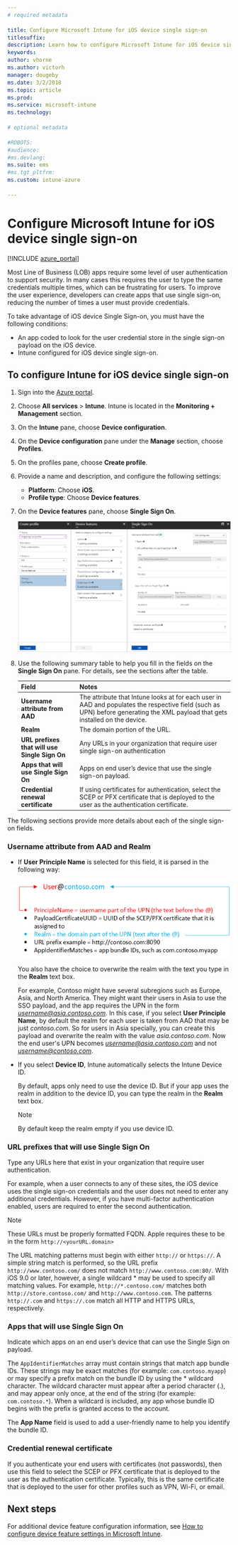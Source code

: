 ```yaml
---
# required metadata

title: Configure Microsoft Intune for iOS device single sign-on
titlesuffix:
description: Learn how to configure Microsoft Intune for iOS device single sign-on.
keywords:
author: vhorne
ms.author: victorh
manager: dougeby
ms.date: 3/2/2018
ms.topic: article
ms.prod:
ms.service: microsoft-intune
ms.technology:

# optional metadata

#ROBOTS:
#audience:
#ms.devlang:
ms.suite: ems
#ms.tgt_pltfrm:
ms.custom: intune-azure

---
```


# Configure Microsoft Intune for iOS device single sign-on

[!INCLUDE [azure_portal](./includes/azure_portal.md)]

Most Line of Business (LOB) apps require some level of user authentication to support security. In many cases this requires the user to type the same credentials multiple times, which can be frustrating for users. To improve the user experience, developers can create apps that use single sign-on, reducing the number of times a user must provide credentials.

To take advantage of iOS device Single Sign-on, you must have the following conditions:

- An app coded to look for the user credential store in the single sign-on payload on the iOS device.
- Intune configured for iOS device single sign-on.

## To configure Intune for iOS device single sign-on


1. Sign into the [Azure portal](https://portal.azure.com).
2. Choose **All services** > **Intune**. Intune is located in the **Monitoring + Management** section.
3. On the **Intune** pane, choose **Device configuration**.
4. On the **Device configuration** pane under the **Manage** section, choose **Profiles**.
5. On the profiles pane, choose **Create profile**.
6. Provide a name and description, and configure the following settings:
   - **Platform**: Choose **iOS**.
   - **Profile type**: Choose **Device features**.
7. On the **Device features** pane, choose **Single Sign On**.

   ![Single Sign On pane](./media/sso-blade.png)

8. Use the following summary table to help you fill in the fields on the **Single Sign On** pane. For details, see the sections after the table.

   |Field  |Notes|
   |---------|---------|
   |**Username attribute from AAD**|The attribute that Intune looks at for each user in AAD and populates the respective field (such as UPN) before generating the XML payload that gets installed on the device.|
   |**Realm**|The domain portion of the URL.|
   |**URL prefixes that will use Single Sign On**|Any URLs in your organization that require user single sign-on authentication|
   |**Apps that will use Single Sign On**|Apps on end user’s device that use the single sign-on payload.|
   |**Credential renewal certificate**|If using certificates for authentication, select the SCEP or PFX certificate that is deployed to the user as the authentication certificate.|

The following sections provide more details about each of the single sign-on fields.

### Username attribute from AAD and Realm

- If **User Principle Name** is selected for this field, it is parsed in the following way:

   ![Username attribute](media/User-name-attribute.png)

   You also have the choice to overwrite the realm with the text you type in the **Realm** text box.

   For example, Contoso might have several subregions such as Europe, Asia, and North America. They might want their users in Asia to use the SSO payload, and the app requires the UPN in the form *username@asia.contoso.com*. In this case, if you select **User Principle Name**, by default the realm for each user is taken from AAD that may be just *contoso.com*. So for users in Asia specially, you can create this payload and overwrite the realm with the value *asia.contoso.com*. Now the end user's UPN becomes *username@asia.contoso.com* and not *username@contoso.com*.

- If you select **Device ID**, Intune automatically selects the Intune Device ID.

   By default, apps only need to use the device ID. But if your app uses the realm in addition to the device ID, you can type the realm in the **Realm** text box.

   > [!NOTE]
   > By default keep the realm empty if you use device ID.

### URL prefixes that will use Single Sign On

Type any URLs here that exist in your organization that require user authentication.

For example, when a user connects to any of these sites, the iOS device uses the single sign-on credentials and the user does not need to enter any additional credentials. However, if you have multi-factor authentication enabled, users are required to enter the second authentication.

> [!NOTE]
> These URLs must be properly formatted FQDN. Apple requires these to be in the form `http://<yourURL.domain>`

The URL matching patterns must begin with either `http://` or `https://`. A simple string match is performed, so the URL prefix `http://www.contoso.com/` does not match `http://www.contoso.com:80/`. With iOS 9.0 or later, however, a single wildcard \* may be used to specify all matching values. For example, `http://*.contoso.com/`  matches both `http://store.contoso.com/` and `http://www.contoso.com`.
The patterns `http://.com` and `https://.com` match all HTTP and HTTPS URLs, respectively.

### Apps that will use Single Sign On

Indicate which apps on an end user’s device that can use the Single Sign on payload.

The `AppIdentifierMatches` array must contain strings that match app bundle IDs. These strings may be exact matches (for example: `com.contoso.myapp`) or may specify a prefix match on the bundle ID by using the \* wildcard character. The wildcard character must appear after a period character (.), and may appear only once, at the end of the string (for example: `com.contoso.*`). When a wildcard is included, any app whose bundle ID begins with the prefix is granted access to the account.

The **App Name** field is used to add a user-friendly name to help you identify the bundle ID.

### Credential renewal certificate

If you authenticate your end users with certificates (not passwords), then use this field to select the SCEP or PFX certificate that is deployed to the user as the authentication certificate. Typically, this is the same certificate that is deployed to the user for other profiles such as VPN, Wi-Fi, or email.

## Next steps

For additional device feature configuration information, see [How to configure device feature settings in Microsoft Intune](device-features-configure.md).
